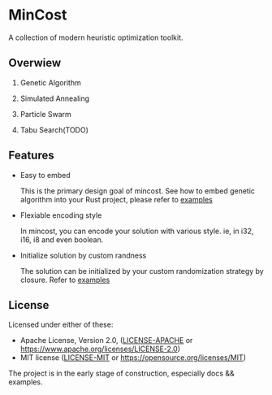 # MinCost
A collection of modern heuristic optimization toolkit.

## Overwiew

1. Genetic Algorithm

2. Simulated Annealing

3. Particle Swarm

4. Tabu Search(TODO)


## Features

* Easy to embed

  This is the primary design goal of mincost. See how to embed genetic algorithm into your Rust project, please refer to [examples](examples/ga_examples)

* Flexiable encoding style

  In mincost, you can encode your solution with various style. ie, in i32, i16, i8 and even boolean.

* Initialize solution by custom randness

  The solution can be initialized by your custom randomization strategy by closure. Refer to [examples](examples/ga_examples)

## License

Licensed under either of these:

 * Apache License, Version 2.0, ([LICENSE-APACHE](LICENSE-APACHE) or
   https://www.apache.org/licenses/LICENSE-2.0)
 * MIT license ([LICENSE-MIT](LICENSE-MIT) or
   https://opensource.org/licenses/MIT)

The project is in the early stage of construction, especially docs && examples.



